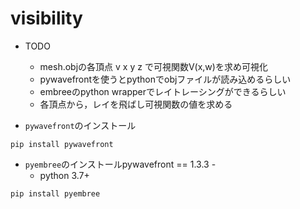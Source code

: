 # visibility
- TODO
    - mesh.objの各頂点 v x y z で可視関数V(x,w)を求め可視化
    - pywavefrontを使うとpythonでobjファイルが読み込めるらしい
    - embreeのpython wrapperでレイトレーシングができるらしい
    - 各頂点から，レイを飛ばし可視関数の値を求める

- ``pywavefront``のインストール
```
pip install pywavefront
```

- ``pyembree``のインストールpywavefront == 1.3.3
      -
     - python 3.7+
```
pip install pyembree
```

